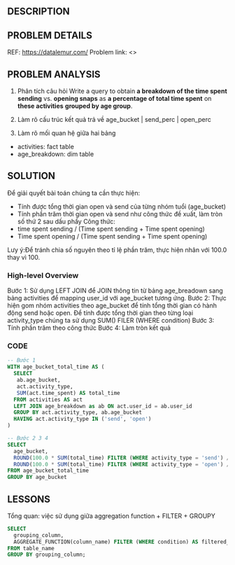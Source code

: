 ## DESCRIPTION

## PROBLEM DETAILS
REF: <https://datalemur.com/>
Problem link: <>

## PROBLEM ANALYSIS
1. Phân tích câu hỏi
Write a query to obtain **a breakdown of the time spent sending** vs. **opening snaps** 
as **a percentage of total time spent** on **these activities** **grouped by age group**.

2. Làm rõ cấu trúc kết quả trả về
age_bucket | send_perc | open_perc

3. Làm rõ mối quan hệ giữa hai bảng
- activities: fact table
- age_breakdown: dim table


## SOLUTION
Để giải quyết bài toán chúng ta cần thực hiện:
- Tính được tổng thời gian open và send của từng nhóm tuổi (age_bucket)
- Tính phần trăm thời gian open và send như công thức đề xuất, làm tròn số thứ 2 sau dấu phẩy
Công thức:
- time spent sending / (Time spent sending + Time spent opening)
- Time spent opening / (Time spent sending + Time spent opening)

Lưy ý:Để tránh chia số nguyên theo tỉ lệ phần trăm, thực hiện nhân với 100.0 thay vì 100.

### High-level Overview
Bước 1: Sử dụng LEFT JOIN để JOIN thông tin từ bảng age_breadown sang bảng activities để mapping user_id với age_bucket tương ứng.
Bước 2: Thực hiện gom nhóm activities theo age_bucket để tính tổng thời gian có hành động send hoặc open.
Để tính được tổng thời gian theo từng loại activity_type chúng ta sử dụng SUM() FILER (WHERE condition)
Bước 3: Tính phần trăm theo công thức
Bước 4: Làm tròn kết quả
### CODE
```sql
-- Bước 1
WITH age_bucket_total_time AS (
  SELECT 
   ab.age_bucket,
   act.activity_type,
   SUM(act.time_spent) AS total_time
  FROM activities AS act
  LEFT JOIN age_breakdown as ab ON act.user_id = ab.user_id
  GROUP BY act.activity_type, ab.age_bucket
  HAVING act.activity_type IN ('send', 'open')
)

-- Bước 2 3 4
SELECT 
  age_bucket,
  ROUND(100.0 * SUM(total_time) FILTER (WHERE activity_type = 'send') / SUM(total_time), 2) AS send_perc,
  ROUND(100.0 * SUM(total_time) FILTER (WHERE activity_type = 'open') / SUM(total_time), 2) AS open_perc
FROM age_bucket_total_time
GROUP BY age_bucket

```

## LESSONS
Tổng quan: việc sử dụng giữa aggregation function + FILTER + GROUPY
```sql
SELECT
  grouping_column,
  AGGREGATE_FUNCTION(column_name) FILTER (WHERE condition) AS filtered_aggregate
FROM table_name
GROUP BY grouping_column;
```